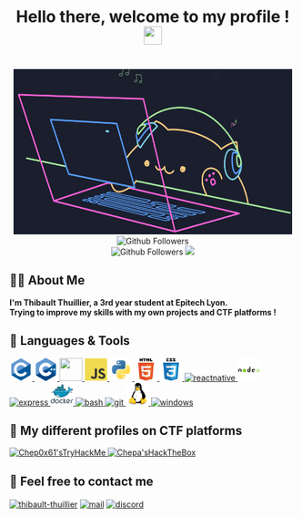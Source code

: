 <h1 align="center"> Hello there, welcome to my profile ! <img src="https://c.tenor.com/Wx9IEmZZXSoAAAAi/hi.gif" width="32" height="32"/> </h1>

<br/>

<div align="center">           
          <img src="https://github.com/Chep0x61/Chep0x61/blob/main/.github/assets/bongodev.gif" width="490" height="290"/> 
</div>
          
<div align='center'>
          <img alt="Github Followers" src="https://streak-stats.demolab.com?user=Chep0x61&theme=dracula&hide_border=true&date_format=j%20M%5B%20Y%5D">
</div>

<div align='center'>
          <img alt="Github Followers" src="https://img.shields.io/github/followers/Chep0x61?color=%238f39dc&logo=github&style=flat&label=Followers" >
          <img src="https://komarev.com/ghpvc/?username=Chep0x61-username&color=blueviolet"/>
</div>

##  👨‍💻  About Me

<b> I'm Thibault Thuillier, a 3rd year student at Epitech Lyon. </b> 
<br /> 
<b> Trying to improve my skills with my own projects and CTF platforms ! </b>

##  🔧  Languages & Tools
<a href="https://www.cprogramming.com/" target="_blank" rel="noreferrer"> <img src="https://raw.githubusercontent.com/devicons/devicon/master/icons/c/c-original.svg" alt="c" width="40" height="40"/> </a>
<a href="https://www.w3schools.com/cpp/" target="_blank" rel="noreferrer"> <img src="https://raw.githubusercontent.com/devicons/devicon/master/icons/cplusplus/cplusplus-original.svg" alt="cplusplus" width="40" height="40"/> </a>
<a href="https://www.typescriptlang.org/" target="_blank" rel="noreferrer"> <img src="https://cdn.jsdelivr.net/gh/devicons/devicon/icons/typescript/typescript-original.svg" width="40" height="40"/> </a>
<a href="https://developer.mozilla.org/en-US/docs/Web/JavaScript" target="_blank" rel="noreferrer"> <img src="https://raw.githubusercontent.com/devicons/devicon/master/icons/javascript/javascript-original.svg" alt="javascript" width="40" height="40"/> </a> 
<a href="https://www.python.org" target="_blank" rel="noreferrer"> <img src="https://raw.githubusercontent.com/devicons/devicon/master/icons/python/python-original.svg" alt="python" width="40" height="40"/> </a>
<a href="https://www.w3.org/html/" target="_blank" rel="noreferrer"> <img src="https://raw.githubusercontent.com/devicons/devicon/master/icons/html5/html5-original-wordmark.svg" alt="html5" width="40" height="40"/> </a> 
<a href="https://www.w3schools.com/css/" target="_blank" rel="noreferrer"> <img src="https://raw.githubusercontent.com/devicons/devicon/master/icons/css3/css3-original-wordmark.svg" alt="css3" width="40" height="40"/> </a>
<a href="https://reactnative.dev/" target="_blank" rel="noreferrer"> <img src="https://reactnative.dev/img/header_logo.svg" alt="reactnative" width="40" height="40"/> </a>
<a href="https://nodejs.org" target="_blank" rel="noreferrer"> <img src="https://raw.githubusercontent.com/devicons/devicon/master/icons/nodejs/nodejs-original-wordmark.svg" alt="nodejs" width="40" height="40"/> </a> 
<a href="https://expressjs.com" target="_blank" rel="noreferrer"> <img src="https://cdn.jsdelivr.net/gh/devicons/devicon/icons/express/express-original.svg" alt="express" width="40" height="40"/> </a>
<a href="https://www.docker.com/" target="_blank" rel="noreferrer"> <img src="https://raw.githubusercontent.com/devicons/devicon/master/icons/docker/docker-original-wordmark.svg" alt="docker" width="40" height="40"/> </a> 
<a href="https://www.gnu.org/software/bash/" target="_blank" rel="noreferrer"> <img src="https://cdn.jsdelivr.net/gh/devicons/devicon/icons/bash/bash-original.svg" alt="bash" width="40" height="40"/> </a>
<a href="https://git-scm.com/" target="_blank" rel="noreferrer"> <img src="https://www.vectorlogo.zone/logos/git-scm/git-scm-icon.svg" alt="git" width="40" height="40"/> </a>
<a href="https://www.linux.org/" target="_blank" rel="noreferrer"> <img src="https://raw.githubusercontent.com/devicons/devicon/master/icons/linux/linux-original.svg" alt="linux" width="40" height="40"/> </a> 
<a href="https://www.microsoft.com" target="_blank" rel="noreferrer"> <img src="https://cdn.jsdelivr.net/gh/devicons/devicon/icons/windows8/windows8-original.svg" alt="windows" width="40" height="40"/> </a>
          

## 👾 My different profiles on CTF platforms
<a href="https://tryhackme.com/p/Chep0x61" target="_blank" rel="noreferrer"> <img src="https://tryhackme-badges.s3.amazonaws.com/Chep0x61.png" alt="Chep0x61'sTryHackMe"/> </a>
<a href="https://app.hackthebox.com/profile/1191719" target="_blank" rel="noreferrer"> <img src="https://app.hackthebox.com/images/logos/logo-htb.svg" width="250" height="60" alt="Chepa'sHackTheBox"/> </a>

## 💼 Feel free to contact me
<a href="https://linkedin.com/in/thibault-thuillier" target="blank"><img align="center" src="https://img.icons8.com/nolan/512/linkedin.png" alt="thibault-thuillier" height="55" width="55" /></a>
<a href="mailto:thibault.thuillier@epitech.eu" target="blank"><img align="center" src="https://img.icons8.com/dusk/512/open-envelope.png" alt="mail" height="50" width="50"/></a>
<a href="https://discord.gg/JZAkZ8cXRg" target="blank"><img align="center" src="https://img.icons8.com/stickers/512/discord-logo.png" alt="discord" height="50" width="50" /></a>
